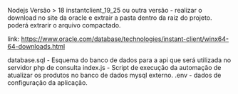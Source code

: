 Nodejs Versão > 18
instantclient_19_25 ou outra versão - realizar o download no site da oracle e extrair a pasta dentro da raiz do projeto.
poderá extrarir o arquivo compactado.

link: https://www.oracle.com/database/technologies/instant-client/winx64-64-downloads.html

database.sql - Esquema do banco de dados para a api que será utilizada no servidor php de consulta
index.js - Script de execução da automação de atualizar os produtos no banco de dados mysql externo.
.env - dados de configuração da aplicação.